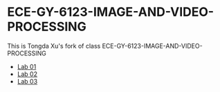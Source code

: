 # ECE-GY-6123-IMAGE-AND-VIDEO-PROCESSING

This is Tongda Xu's fork of class ECE-GY-6123-IMAGE-AND-VIDEO-PROCESSING

* [Lab 01](https://github.com/matonglidewazi/ECE-GY-6123-IMAGE-AND-VIDEO-PROCESSING/blob/master/CA01/COMPUTER_ASSIGNMENT_1_TEMPLATE.ipynb)
* [Lab 02](https://github.com/matonglidewazi/ECE-GY-6123-IMAGE-AND-VIDEO-PROCESSING/blob/master/CA02/tx506-CA02.ipynb)
* [Lab 03](https://github.com/matonglidewazi/ECE-GY-6123-IMAGE-AND-VIDEO-PROCESSING/blob/master/CA03/tx506-CA03.ipynb)
